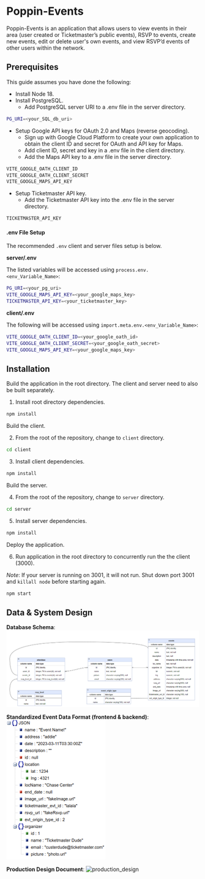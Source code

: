 # Poppin-Events
Poppin-Events is an application that allows users to view events in their area (user created or Ticketmaster’s public events), RSVP to events, create new events, edit or delete user's own events, and view RSVP’d events of other users within the network.

## Prerequisites
This guide assumes you have done the following:
* Install Node 18.
* Install PostgreSQL.
  * Add PostgreSQL server URI to a .env file in the server directory.
```sh
PG_URI=<your_SQL_db_uri>
```
* Setup Google API keys for OAuth 2.0 and Maps (reverse geocoding).
  * Sign up with Google Cloud Platform to create your own application to obtain the client ID and secret for OAuth and API key for Maps.
  * Add client ID, secret and key in a .env file in the client directory.
   * Add the Maps API key to a .env file in the server directory.
```sh 
VITE_GOOGLE_OATH_CLIENT_ID
VITE_GOOGLE_OATH_CLIENT_SECRET
VITE_GOOGLE_MAPS_API_KEY
```
  

* Setup Ticketmaster API key.
  * Add the Ticketmaster API key into the .env file in the server directory.
```sh
TICKETMASTER_API_KEY
```

#### .env File Setup

The recommended `.env` client and server files setup is below. 

**server/.env**

The listed variables will be accessed using `process.env.<env_Variable_Name>`:
```sh
PG_URI=<your_pg_uri>
VITE_GOOGLE_MAPS_API_KEY=<your_google_maps_key>
TICKETMASTER_API_KEY=<your_ticketmaster_key>
```

**client/.env**

The following will be accessed using `import.meta.env.<env_Variable_Name>`:
```sh
VITE_GOOGLE_OATH_CLIENT_ID=<your_google_oath_id>
VITE_GOOGLE_OATH_CLIENT_SECRET=<your_google_oath_secret>
VITE_GOOGLE_MAPS_API_KEY=<your_google_maps_key>
```

## Installation
Build the application in the root directory. The client and server need to also be built separately. 

1. Install root directory dependencies.
```sh
npm install
```
Build the client.

2. From the root of the repository, change to `client` directory.
```sh
cd client
```

3. Install client dependencies.
```sh
npm install
```

Build the server.

4. From the root of the repository, change to `server` directory.
```sh
cd server
```

5. Install server dependencies.
```sh
npm install
```

Deploy the application.

6. Run application in the root directory to concurrently run the the client (3000). 

  *Note*: If your server is running on 3001, it will not run. Shut down port 3001 and `killall node` before starting again.
```sh
npm start
```

## Data & System Design

**Database Schema**: 
![pg_schema](/docs/schema.png)

**Standardized Event Data Format (frontend & backend)**:
![event_data_format](/docs/eventDataFormat.png)

**Production Design Document**:
![production_design](/link_to_be_added)
